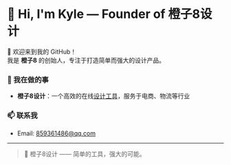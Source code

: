 # 🍊 Hi, I'm Kyle — Founder of 橙子8设计

👋 欢迎来到我的 GitHub！  
我是 **橙子8** 的创始人，专注于打造简单而强大的设计产品。  

### 🚀 我在做的事
- **橙子8设计**：一个高效的在线[设计工具](https://www.ichengzi8.com/)，服务于电商、物流等行业  

### 📫 联系我
- Email: 859361486@qq.com

---
> 🍊 橙子8设计 —— 简单的工具，强大的可能。

